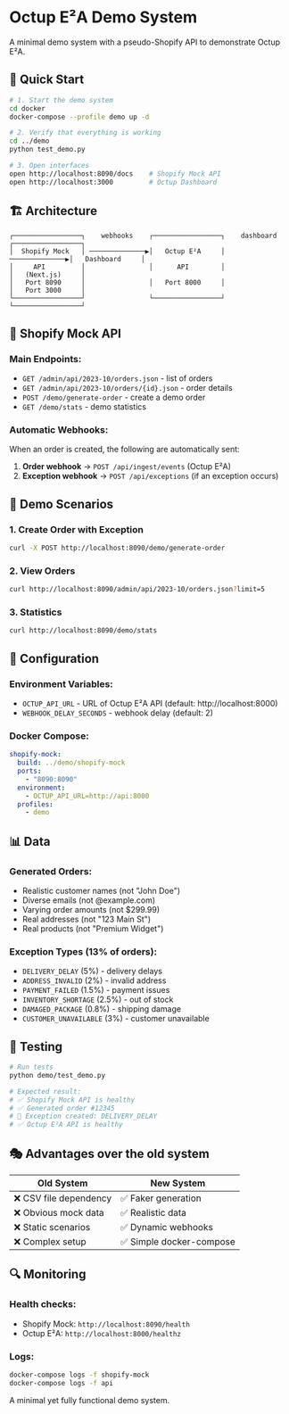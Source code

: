 # Octup E²A Demo System

A minimal demo system with a pseudo-Shopify API to demonstrate Octup E²A.

## 🚀 Quick Start

```bash
# 1. Start the demo system
cd docker
docker-compose --profile demo up -d

# 2. Verify that everything is working
cd ../demo
python test_demo.py

# 3. Open interfaces
open http://localhost:8090/docs    # Shopify Mock API
open http://localhost:3000         # Octup Dashboard
```

## 🏗️ Architecture

```
┌─────────────────┐    webhooks    ┌─────────────────┐    dashboard    ┌─────────────────┐
│  Shopify Mock   │ ──────────────▶│   Octup E²A     │ ──────────────▶│   Dashboard     │
│     API         │                │      API        │                │   (Next.js)     │
│   Port 8090     │                │   Port 8000     │                │   Port 3000     │
└─────────────────┘                └─────────────────┘                └─────────────────┘
```

## 📡 Shopify Mock API

### Main Endpoints:
- `GET /admin/api/2023-10/orders.json` - list of orders
- `GET /admin/api/2023-10/orders/{id}.json` - order details  
- `POST /demo/generate-order` - create a demo order
- `GET /demo/stats` - demo statistics

### Automatic Webhooks:
When an order is created, the following are automatically sent:
1. **Order webhook** → `POST /api/ingest/events` (Octup E²A)
2. **Exception webhook** → `POST /api/exceptions` (if an exception occurs)

## 🎯 Demo Scenarios

### 1. Create Order with Exception
```bash
curl -X POST http://localhost:8090/demo/generate-order
```

### 2. View Orders
```bash
curl http://localhost:8090/admin/api/2023-10/orders.json?limit=5
```

### 3. Statistics
```bash
curl http://localhost:8090/demo/stats
```

## 🔧 Configuration

### Environment Variables:
- `OCTUP_API_URL` - URL of Octup E²A API (default: http://localhost:8000)
- `WEBHOOK_DELAY_SECONDS` - webhook delay (default: 2)

### Docker Compose:
```yaml
shopify-mock:
  build: ../demo/shopify-mock
  ports:
    - "8090:8090"
  environment:
    - OCTUP_API_URL=http://api:8000
  profiles:
    - demo
```

## 📊 Data

### Generated Orders:
- Realistic customer names (not "John Doe")
- Diverse emails (not @example.com)
- Varying order amounts (not $299.99)
- Real addresses (not "123 Main St")
- Real products (not "Premium Widget")

### Exception Types (13% of orders):
- `DELIVERY_DELAY` (5%) - delivery delays
- `ADDRESS_INVALID` (2%) - invalid address
- `PAYMENT_FAILED` (1.5%) - payment issues
- `INVENTORY_SHORTAGE` (2.5%) - out of stock
- `DAMAGED_PACKAGE` (0.8%) - shipping damage
- `CUSTOMER_UNAVAILABLE` (3%) - customer unavailable

## 🧪 Testing

```bash
# Run tests
python demo/test_demo.py

# Expected result:
# ✅ Shopify Mock API is healthy
# ✅ Generated order #12345
# 🚨 Exception created: DELIVERY_DELAY
# ✅ Octup E²A API is healthy
```

## 🎭 Advantages over the old system

| Old System | New System |
|----------------|---------------|
| ❌ CSV file dependency | ✅ Faker generation |
| ❌ Obvious mock data | ✅ Realistic data |
| ❌ Static scenarios | ✅ Dynamic webhooks |
| ❌ Complex setup | ✅ Simple docker-compose |

## 🔍 Monitoring

### Health checks:
- Shopify Mock: `http://localhost:8090/health`
- Octup E²A: `http://localhost:8000/healthz`

### Logs:
```bash
docker-compose logs -f shopify-mock
docker-compose logs -f api
```

A minimal yet fully functional demo system.